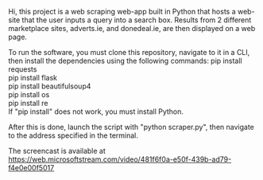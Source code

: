 Hi, this project is a web scraping web-app built in Python that hosts a web-site that the user inputs a query into a search box. Results from 2 different marketplace sites, adverts.ie, and donedeal.ie, are then displayed on a web page.

To run the software, you must clone this repository, navigate to it in a CLI, then install the dependencies using the following commands:
pip install requests  
pip install flask  
pip install beautifulsoup4  
pip install os  
pip install re  
If "pip install" does not work, you must install Python.

After this is done, launch the script with "python scraper.py", then navigate to the address specified in the terminal.

The screencast is available at https://web.microsoftstream.com/video/481f6f0a-e50f-439b-ad79-f4e0e00f5017
